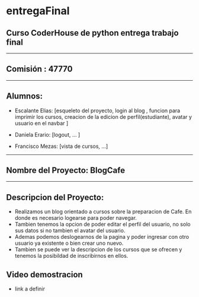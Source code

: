 # entregaFinal
## Curso CoderHouse de python entrega trabajo final
-------
## **Comisión** : 47770
-------
## **Alumnos**:   
 - Escalante Elias:
 [esqueleto del proyecto, login al blog , funcion para imprimir los cursos, creacion de la edicion de perfil(estudiante), avatar y usuario en el navbar ]


 - Daniela Erario:
 [logout, ...  ]


 - Francisco Mezas: 
 [vista de cursos, ...]
--------

## Nombre del Proyecto: BlogCafe
--------
## **Descripcion del Proyecto**:   
- Realizamos un blog orientado a cursos sobre la preparacion de Cafe. En donde es necesario logearse para poder navegar.
- Tambien tenemos la opcion de poder editar el perfil del usuario, no solo sus datos si no tambien el avatar del usuario. 
- Ademas podemos deslogearnos de la pagina y poder ingresar con otro usuario ya existente o bien crear uno nuevo.
- Tambien se puede ver la descripcion de los cursos que se ofrecen y tenemos la posibildad de inscribirnos en ellos.

## Video demostracion
- link a definir
